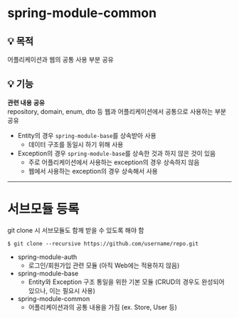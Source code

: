 # spring-module-common
## 💡 목적
어플리케이션과 웹의 공통 사용 부분 공유

## 💡 기능
**관련 내용 공유**
<br>repository, domain, enum, dto 등 웹과 어플리케이션에서 공통으로 사용하는 부분 공유

- Entity의 경우 `spring-module-base`를 상속받아 사용
  - 데이터 구조를 동일시 하기 위해 사용
- Exception의 경우 `spring-module-base`를 상속한 것과 하지 않은 것이 있음
  - 주로 어플리케이션에서 사용하는 exception의 경우 상속하지 않음
  - 웹에서 사용하는 exception의 경우 상속해서 사용
  
---
# 서브모듈 등록
git clone 시 서브모듈도 함께 받을 수 있도록 해야 함
```
$ git clone --recursive https://github.com/username/repo.git
```

- spring-module-auth
  - 로그인/회원가입 관련 모듈 (아직 Web에는 적용하지 않음)
- spring-module-base
  - Entity와 Exception 구조 통일을 위한 기본 모듈 (CRUD의 경우도 완성되어 있으나, 이는 필요시 사용)
- spring-module-common
  - 어플리케이션과의 공통 내용을 가짐 (ex. Store, User 등)
